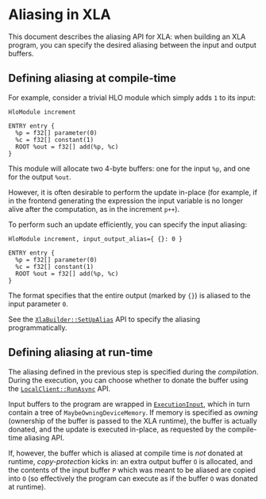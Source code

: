 # Aliasing in XLA

This document describes the aliasing API for XLA: when building an XLA program,
you can specify the desired aliasing between the input and output buffers.

## Defining aliasing at compile-time

For example, consider a trivial HLO module which simply adds `1` to its input:

```mlir
HloModule increment

ENTRY entry {
  %p = f32[] parameter(0)
  %c = f32[] constant(1)
  ROOT %out = f32[] add(%p, %c)
}
```

This module will allocate two 4-byte buffers: one for the input `%p`, and one
for the output `%out`.

However, it is often desirable to perform the update in-place (for example, if
in the frontend generating the expression the input variable is no longer alive
after the computation, as in the increment `p++`).

To perform such an update efficiently, you can specify the input aliasing:

```mlir
HloModule increment, input_output_alias={ {}: 0 }

ENTRY entry {
  %p = f32[] parameter(0)
  %c = f32[] constant(1)
  ROOT %out = f32[] add(%p, %c)
}
```

The format specifies that the entire output (marked by `{}`) is aliased to the
input parameter `0`.

See the
[`XlaBuilder::SetUpAlias`](https://github.com/openxla/xla/blob/main/xla/client/xla_builder.h)
API to specify the aliasing programmatically.

## Defining aliasing at run-time

The aliasing defined in the previous step is specified during the _compilation_.
During the execution, you can choose whether to donate the buffer using the
[`LocalClient::RunAsync`](https://github.com/openxla/xla/blob/main/xla/client/local_client.h)
API.

Input buffers to the program are wrapped in
[`ExecutionInput`](https://github.com/openxla/xla/blob/main/xla/service/executable.h),
which in turn contain a tree of `MaybeOwningDeviceMemory`. If memory is
specified as _owning_ (ownership of the buffer is passed to the XLA runtime),
the buffer is actually donated, and the update is executed in-place, as
requested by the compile-time aliasing API.

If, however, the buffer which is aliased at compile time is _not_ donated at
runtime, _copy-protection_ kicks in: an extra output buffer `O` is allocated,
and the contents of the input buffer `P` which was meant to be aliased are
copied into `O` (so effectively the program can execute as if the buffer `O` was
donated at runtime).

